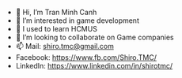 - 👋 Hi, I’m Tran Minh Canh
- 👀 I’m interested in game development
- 🌱 I used to learn HCMUS
- 💞️ I’m looking to collaborate on Game companies
- 📫 Mail: shiro.tmc@gmail.com
- Facebook: https://www.fb.com/Shiro.TMC/
- LinkedIn: https://www.linkedin.com/in/shirotmc/

<!---
tmc1998/tmc1998 is a ✨ special ✨ repository because its `README.md` (this file) appears on your GitHub profile.
You can click the Preview link to take a look at your changes.
--->
